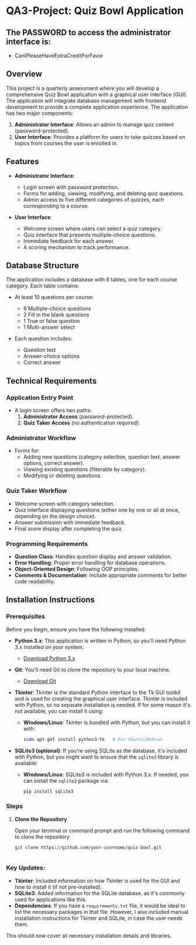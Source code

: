 # QA3-Project: Quiz Bowl Application

## The PASSWORD to access the administrator interface is:
- CanIPleaseHaveExtraCreditPorFavor

## Overview

This project is a quarterly assessment where you will develop a comprehensive Quiz Bowl application with a graphical user interface (GUI). The application will integrate database management with frontend development to provide a complete application experience. The application has two major components:

1. **Administrator Interface**: Allows an admin to manage quiz content (password-protected).
2. **User Interface**: Provides a platform for users to take quizzes based on topics from courses the user is enrolled in.

## Features

- **Administrator Interface**:
  - Login screen with password protection.
  - Forms for adding, viewing, modifying, and deleting quiz questions.
  - Admin access to five different categories of quizzes, each corresponding to a course.
  
- **User Interface**:
  - Welcome screen where users can select a quiz category.
  - Quiz interface that presents multiple-choice questions.
  - Immediate feedback for each answer.
  - A scoring mechanism to track performance.

## Database Structure

The application includes a database with 6 tables, one for each course category. Each table contains:

- At least 10 questions per course:
  - 6 Multiple-choice questions 
  - 2 Fill in the blank questions
  - 1 True or false question
  - 1 Multi-answer select 

- Each question includes:
  - Question text
  - Answer-choice options
  - Correct answer

## Technical Requirements

### Application Entry Point

- A login screen offers two paths:
  1. **Administrator Access** (password-protected).
  2. **Quiz Taker Access** (no authentication required).

### Administrator Workflow

- Forms for:
  - Adding new questions (category selection, question text, answer options, correct answer).
  - Viewing existing questions (filterable by category).
  - Modifying or deleting questions.
  
### Quiz Taker Workflow

- Welcome screen with category selection.
- Quiz interface displaying questions (either one by one or all at once, depending on the design choice).
- Answer submission with immediate feedback.
- Final score display after completing the quiz.

### Programming Requirements

- **Question Class**: Handles question display and answer validation.
- **Error Handling**: Proper error handling for database operations.
- **Object-Oriented Design**: Following OOP principles.
- **Comments & Documentation**: Include appropriate comments for better code readability.

## Installation Instructions

### Prerequisites

Before you begin, ensure you have the following installed:

- **Python 3.x**: This application is written in Python, so you'll need Python 3.x installed on your system.
  - [Download Python 3.x](https://www.python.org/downloads/)

- **Git**: You'll need Git to clone the repository to your local machine.
  - [Download Git](https://git-scm.com/)

- **Tkinter**: Tkinter is the standard Python interface to the Tk GUI toolkit and is used for creating the graphical user interface. Tkinter is included with Python, so no separate installation is needed. If for some reason it's not available, you can install it using:
  - **Windows/Linux**: Tkinter is bundled with Python, but you can install it with:
    ```bash
    sudo apt-get install python3-tk   # For Ubuntu/Debian
    ```

- **SQLite3 (optional)**: If you're using SQLite as the database, it's included with Python, but you might want to ensure that the `sqlite3` library is available:
  - **Windows/Linux**: SQLite3 is included with Python 3.x. If needed, you can install the `sqlite3` package via:
    ```bash
    pip install sqlite3
    ```

### Steps

1. **Clone the Repository**

   Open your terminal or command prompt and run the following command to clone the repository:

   ```bash
   git clone https://github.com/your-username/quiz-bowl.git
  
### Key Updates:
- **Tkinter**: Included information on how Tkinter is used for the GUI and how to install it (if not pre-installed).
- **SQLite3**: Added information for the SQLite database, as it's commonly used for applications like this.
- **Dependencies**: If you have a `requirements.txt` file, it would be ideal to list the necessary packages in that file. However, I also included manual installation instructions for Tkinter and SQLite, in case the user needs them.
  
This should now cover all necessary installation details and libraries.

